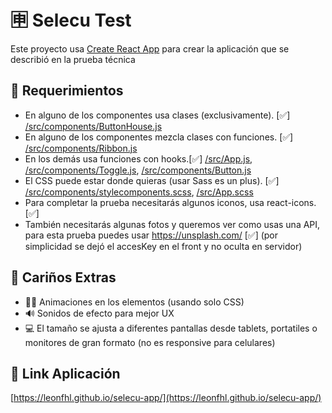 # 🈸 Selecu Test

Este proyecto usa [Create React App](https://github.com/facebook/create-react-app) para crear la aplicación que se describió en la prueba técnica

## 📃 Requerimientos

* En alguno de los componentes usa clases (exclusivamente). [✅] [/src/components/ButtonHouse.js](/src/components/ButtonHouse.js)
* En alguno de los componentes mezcla clases con funciones. [✅] [/src/components/Ribbon.js](/src/components/Ribbon.js)
* En los demás usa funciones con hooks.[✅] [/src/App.js](/src/App.js), [/src/components/Toggle.js](/src/components/Toggle.js), [/src/components/Button.js](/src/components/Button.js)
* El CSS puede estar donde quieras (usar Sass es un plus). [✅] [/src/components/stylecomponents.scss](/src/components/stylecomponents.scss), [/src/App.scss](/src/App.scss)
* Para completar la prueba necesitarás algunos iconos, usa react-icons. [✅]
* También necesitarás algunas fotos y queremos ver como usas una API, para esta prueba puedes usar https://unsplash.com/ [✅] (por simplicidad se dejó el accesKey en el front y no oculta en servidor)


## 🧡 Cariños Extras 

* 🏃‍♀️ Animaciones en los elementos (usando solo CSS)
* 🔊 Sonidos de efecto para mejor UX
* 💻 El tamaño se ajusta a diferentes pantallas desde tablets, portatiles o monitores de gran formato (no es responsive para celulares)


## 🔗 Link Aplicación

[https://leonfhl.github.io/selecu-app/](https://leonfhl.github.io/selecu-app/)

